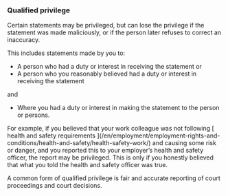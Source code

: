 ###  Qualified privilege

Certain statements may be privileged, but can lose the privilege if the
statement was made maliciously, or if the person later refuses to correct an
inaccuracy.

This includes statements made by you to:

  * A person who had a duty or interest in receiving the statement or 
  * A person who you reasonably believed had a duty or interest in receiving the statement 

and

  * Where you had a duty or interest in making the statement to the person or persons. 

For example, if you believed that your work colleague was not following [
health and safety requirements ](/en/employment/employment-rights-and-
conditions/health-and-safety/health-safety-work/) and causing some risk or
danger, and you reported this to your employer’s health and safety officer,
the report may be privileged. This is only if you honestly believed that what
you told the health and safety officer was true.

A common form of qualified privilege is fair and accurate reporting of court
proceedings and court decisions.

